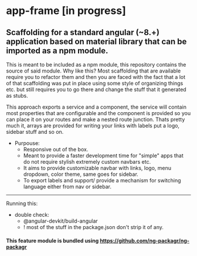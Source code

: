 # app-frame [in progress]
Scaffolding for a standard angular (~8.+) application based on material library that can be imported as a npm module.
---

This is meant to be included as a npm module, this repository contains the source of said module.
Why like this? Most scaffolding that are available require you to refactor them and then you are faced 
with the fact that a lot of that scaffolding was put in place using some style of organizing things etc. 
but still requires you to go there and change the stuff that it generated as stubs.

This approach exports a service and a component, the service will contain most properties that are configurable 
and the component is provided so you can place it on your routes and make a nested route junction. Thats pretty much it, arrays are provided for writing your links with labels put a logo, sidebar stuff and so on.


- Purpouse:
    - Responsive out of the box.
    - Meant to provide a faster development time for "simple" apps that do not require stylish extremely custom navbars etc.
    - It aims to provide customizable navbar with links, logo, menu dropdown, color theme, same goes for sidebar.
    - To export labels and support/ provide a mechanism for switching language either from nav or sidebar.

--- 

Running this:
-   double check:
    - @angular-devkit/build-angular
    - ! most of the stuff in the package.json don't strip it of any.

#### This feature module is bundled using https://github.com/ng-packagr/ng-packagr 